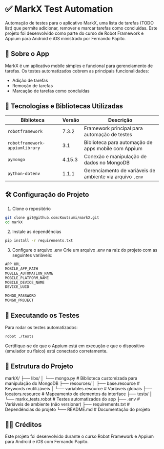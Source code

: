 # ✅ MarkX Test Automation
Automação de testes para o aplicativo MarkX, uma lista de tarefas (TODO list) que permite adicionar, remover e marcar tarefas como concluídas. Este projeto foi desenvolvido como parte do curso de Robot Framework e Appium para Android e iOS ministrado por Fernando Papito.

## 📱 Sobre o App
MarkX é um aplicativo mobile simples e funcional para gerenciamento de tarefas. Os testes automatizados cobrem as principais funcionalidades:
- Adição de tarefas
- Remoção de tarefas
- Marcação de tarefas como concluídas

## 🧪 Tecnologias e Bibliotecas Utilizadas

| Biblioteca                      | Versão     | Descrição                                                                 |
|--------------------------------|------------|---------------------------------------------------------------------------|
| `robotframework`               | 7.3.2      | Framework principal para automação de testes                             |
| `robotframework-appiumlibrary` | 3.1        | Biblioteca para automação de apps mobile com Appium                      |
| `pymongo`                      | 4.15.3     | Conexão e manipulação de dados no MongoDB                                |
| `python-dotenv`                | 1.1.1      | Gerenciamento de variáveis de ambiente via arquivo `.env`                |



## 🛠️ Configuração do Projeto
1. Clone o repositório
```bash
git clone git@github.com:Koutsumi/markX.git
cd markX
```


2. Instale as dependências
```bash
pip install -r requirements.txt
```


3. Configure o arquivo .env
Crie um arquivo .env na raiz do projeto com as seguintes variáveis:
```js
APP_URL
MOBILE_APP_PATH
MOBILE_AUTOMATION_NAME
MOBILE_PLATFORM_NAME
MOBILE_DEVICE_NAME
DEVICE_UUID

MONGO_PASSWORD
MONGO_PROJECT
```

## 🚀 Executando os Testes
Para rodar os testes automatizados:
```bash
robot ./tests
```
Certifique-se de que o Appium está em execução e que o dispositivo (emulador ou físico) está conectado corretamente.

## 📂 Estrutura do Projeto

markX/
├── libs/
│   └── mongo.py                  # Biblioteca customizada para manipulação do MongoDB
├── resources/
│   ├── base.resource             # Keywords reutilizáveis
│   └── variables.resource        # Variáveis globais
├── locators.resource             # Mapeamento de elementos da interface
├── tests/
│   └── markx_tests.robot         # Testes automatizados do app
├── .env                          # Variáveis de ambiente (não versionar)
├── requirements.txt              # Dependências do projeto
└── README.md                     # Documentação do projeto

## 🙋‍♀️ Créditos
Este projeto foi desenvolvido durante o curso Robot Framework e Appium para Android e iOS com Fernando Papito.
